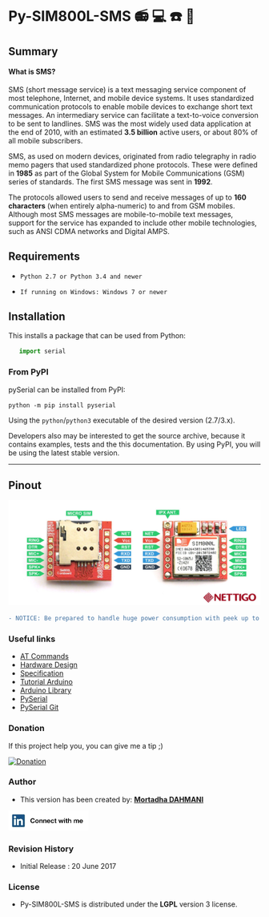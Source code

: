 # Py-SIM800L-SMS :radio: :computer: :phone: :incoming_envelope:

## Summary
#### What is SMS?
SMS (short message service) is a text messaging service component of most telephone, Internet, and mobile device systems. It uses standardized communication protocols to enable mobile devices to exchange short text messages. An intermediary service can facilitate a text-to-voice conversion to be sent to landlines. SMS was the most widely used data application at the end of 2010, with an estimated **3.5 billion** active users, or about 80% of all mobile subscribers.

SMS, as used on modern devices, originated from radio telegraphy in radio memo pagers that used standardized phone protocols. These were defined in **1985** as part of the Global System for Mobile Communications (GSM) series of standards. The first SMS message was sent in **1992**.

The protocols allowed users to send and receive messages of up to **160 characters** (when entirely alpha-numeric) to and from GSM mobiles. Although most SMS messages are mobile-to-mobile text messages, support for the service has expanded to include other mobile technologies, such as ANSI CDMA networks and Digital AMPS.

## Requirements
- ``Python 2.7 or Python 3.4 and newer``

- ``If running on Windows: Windows 7 or newer``

## Installation

This installs a package that can be used from Python:

```python
   import serial
```
### From PyPI

pySerial can be installed from PyPI:

    python -m pip install pyserial

Using the `python`/`python3` executable of the desired version (2.7/3.x). 

Developers also may be interested to get the source archive, because it
contains examples, tests and the this documentation. By using PyPI, you will be using the latest stable version.

--------------------

## Pinout
![alt iviny](https://github.com/MortadhaDAHMANI/Py-SIM800L/raw/master/original.jpg)

```diff
- NOTICE: Be prepared to handle huge power consumption with peek up to 2A. Maximum voltage on UART in this module is 2.8V. Higher voltage will kill the module.
```

### Useful links
* [AT Commands](https://nettigo.eu/attachments/386 "AT Commands")
* [Hardware Design](https://nettigo.eu/attachments/385 "Hardware Design")
* [Specification](https://nettigo.eu/products/sim800l-gsm-grps-module "Specification")
* [Tutorial Arduino](https://lastminuteengineers.com/sim800l-gsm-module-arduino-tutorial/ "Arduino")
* [Arduino Library](https://github.com/cristiansteib/Sim800l "Arduino Lib.")
* [PySerial](https://pyserial.readthedocs.io/en/latest/pyserial.html "PySerial")
* [PySerial Git](https://github.com/pyserial/pyserial "PySerial Git")

### Donation
If this project help you, you can give me a tip ;)

<a href="https://paypal.me/mamdpay" rel="In"> <img src="https://www.pngarts.com/files/4/Paypal-Donate-PNG-High-Quality-Image.png" alt="Donation" height="70"></a>

### Author
* This version has been created by: [**Mortadha DAHMANI**](mailto:mortadha.dahmani@gmail.com)

<a href="https://www.linkedin.com/in/mortadhadahmani" rel="In"> <img src="https://github.com/MortadhaDAHMANI/Py-SIM800L/raw/master/in2.jpg" alt="In" height="40"></a>

### Revision History
* Initial Release : 20 June 2017

### License
* Py-SIM800L-SMS is distributed under the **LGPL** version 3 license.
